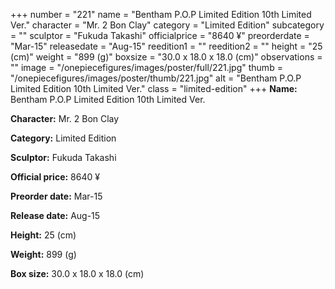 +++
number = "221"
name = "Bentham P.O.P Limited Edition 10th Limited Ver."
character = "Mr. 2 Bon Clay"
category = "Limited Edition"
subcategory = ""
sculptor = "Fukuda Takashi"
officialprice = "8640 ¥"
preorderdate = "Mar-15"
releasedate = "Aug-15"
reedition1 = ""
reedition2 = ""
height = "25 (cm)"
weight = "899 (g)"
boxsize = "30.0 x 18.0 x 18.0 (cm)"
observations = ""
image = "/onepiecefigures/images/poster/full/221.jpg"
thumb = "/onepiecefigures/images/poster/thumb/221.jpg"
alt = "Bentham P.O.P Limited Edition 10th Limited Ver."
class = "limited-edition"
+++
**Name:** Bentham P.O.P Limited Edition 10th Limited Ver.

**Character:** Mr. 2 Bon Clay

**Category:** Limited Edition 

**Sculptor:** Fukuda Takashi

**Official price:** 8640 ¥

**Preorder date:** Mar-15

**Release date:** Aug-15

**Height:** 25 (cm)

**Weight:** 899 (g)

**Box size:** 30.0 x 18.0 x 18.0 (cm)
